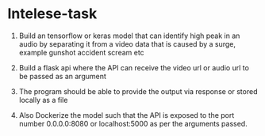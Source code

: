# Intelese-task
1. Build an tensorflow  or keras model that can identify high peak in an audio by separating it from a video data that is caused by a surge, example gunshot accident scream etc

2. Build a flask api where the API can receive the video url or audio url to be passed as an argument

3. The program should be able to provide the output via response or stored locally as a file 

4. Also Dockerize the model such that the API is exposed to the port number 0.0.0.0:8080 or localhost:5000 as per the arguments passed.
